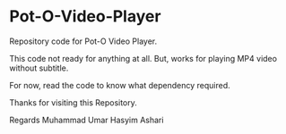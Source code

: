 # Pot-O-Video-Player
Repository code for Pot-O Video Player.

This code not ready for anything at all. But, works for playing MP4 video without subtitle. 

For now, read the code to know what dependency required. 

Thanks for visiting this Repository.

Regards
Muhammad Umar Hasyim Ashari
